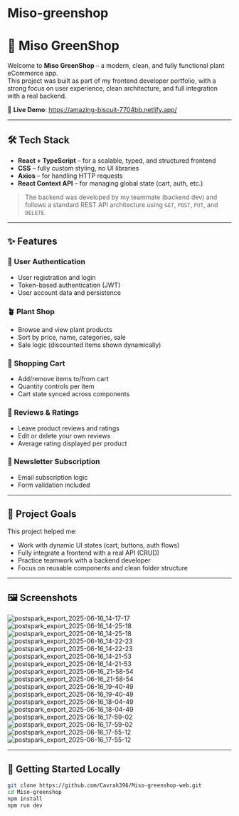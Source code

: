 # Miso-greenshop

# 🌿 Miso GreenShop

Welcome to **Miso GreenShop** – a modern, clean, and fully functional plant eCommerce app.  
This project was built as part of my frontend developer portfolio, with a strong focus on user experience, clean architecture, and full integration with a real backend.

🔗 **Live Demo**: https://amazing-biscuit-7704bb.netlify.app/

---

## 🛠️ Tech Stack

- **React + TypeScript** – for a scalable, typed, and structured frontend
- **CSS** – fully custom styling, no UI libraries
- **Axios** – for handling HTTP requests
- **React Context API** – for managing global state (cart, auth, etc.)

> The backend was developed by my teammate (backend dev) and follows a standard REST API architecture using `GET`, `POST`, `PUT`, and `DELETE`.

---

## ✨ Features

### 👥 User Authentication
- User registration and login
- Token-based authentication (JWT)
- User account data and persistence

### 🪴 Plant Shop
- Browse and view plant products
- Sort by price, name, categories, sale
- Sale logic (discounted items shown dynamically)

### 🛒 Shopping Cart
- Add/remove items to/from cart
- Quantity controls per item
- Cart state synced across components

### 📝 Reviews & Ratings
- Leave product reviews and ratings
- Edit or delete your own reviews
- Average rating displayed per product

### 💌 Newsletter Subscription
- Email subscription logic
- Form validation included

---

## 🎯 Project Goals

This project helped me:
- Work with dynamic UI states (cart, buttons, auth flows)
- Fully integrate a frontend with a real API (CRUD)
- Practice teamwork with a backend developer
- Focus on reusable components and clean folder structure

---

## 🖼️ Screenshots

![postspark_export_2025-06-16_14-17-17](https://github.com/user-attachments/assets/ee5f2346-9686-4293-bacf-c17210d40392)
![postspark_export_2025-06-16_14-25-18](https://github.com/user-attachments/assets/05fac968-af87-40cd-9914-7418a9d68459)
![postspark_export_2025-06-16_14-25-18](https://github.com/user-attachments/assets/05fac968-af87-40cd-9914-7418a9d68459)
![postspark_export_2025-06-16_14-22-23](https://github.com/user-attachments/assets/d5f5e6d7-f7f7-4643-bde4-e7d1043ce465)
![postspark_export_2025-06-16_14-22-23](https://github.com/user-attachments/assets/d5f5e6d7-f7f7-4643-bde4-e7d1043ce465)
![postspark_export_2025-06-16_14-21-53](https://github.com/user-attachments/assets/aab6a9c9-9753-4791-983b-669ed17b8307)
![postspark_export_2025-06-16_14-21-53](https://github.com/user-attachments/assets/aab6a9c9-9753-4791-983b-669ed17b8307)
![postspark_export_2025-06-16_21-58-54](https://github.com/user-attachments/assets/89e53952-36d4-41c5-a177-16ce0323aa81)
![postspark_export_2025-06-16_21-58-54](https://github.com/user-attachments/assets/89e53952-36d4-41c5-a177-16ce0323aa81)
![postspark_export_2025-06-16_19-40-49](https://github.com/user-attachments/assets/e047df07-968f-4536-b8e3-9ff793b66bb6)
![postspark_export_2025-06-16_19-40-49](https://github.com/user-attachments/assets/e047df07-968f-4536-b8e3-9ff793b66bb6)
![postspark_export_2025-06-16_18-04-49](https://github.com/user-attachments/assets/22d374e4-a17d-443e-8d3a-22ed5cd22f8f)
![postspark_export_2025-06-16_18-04-49](https://github.com/user-attachments/assets/22d374e4-a17d-443e-8d3a-22ed5cd22f8f)
![postspark_export_2025-06-16_17-59-02](https://github.com/user-attachments/assets/feaae573-5f97-4770-8497-a3d086f6d22d)
![postspark_export_2025-06-16_17-59-02](https://github.com/user-attachments/assets/feaae573-5f97-4770-8497-a3d086f6d22d)
![postspark_export_2025-06-16_17-55-12](https://github.com/user-attachments/assets/78b8176e-cbfd-41ef-9a22-e6e59bc48c17)
![postspark_export_2025-06-16_17-55-12](https://github.com/user-attachments/assets/78b8176e-cbfd-41ef-9a22-e6e59bc48c17)



---

## 🚀 Getting Started Locally

```bash
git clone https://github.com/Cavrak396/Miso-greenshop-web.git
cd Miso-greenshop
npm install
npm run dev
